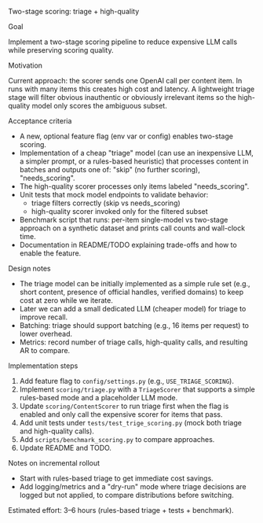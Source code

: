 Two-stage scoring: triage + high-quality

Goal

Implement a two-stage scoring pipeline to reduce expensive LLM calls while preserving scoring quality.

Motivation

Current approach: the scorer sends one OpenAI call per content item. In runs with many items this creates high cost and latency. A lightweight triage stage will filter obvious inauthentic or obviously irrelevant items so the high-quality model only scores the ambiguous subset.

Acceptance criteria

- A new, optional feature flag (env var or config) enables two-stage scoring.
- Implementation of a cheap "triage" model (can use an inexpensive LLM, a simpler prompt, or a rules-based heuristic) that processes content in batches and outputs one of: "skip" (no further scoring), "needs_scoring".
- The high-quality scorer processes only items labeled "needs_scoring".
- Unit tests that mock model endpoints to validate behavior:
  - triage filters correctly (skip vs needs_scoring)
  - high-quality scorer invoked only for the filtered subset
- Benchmark script that runs: per-item single-model vs two-stage approach on a synthetic dataset and prints call counts and wall-clock time.
- Documentation in README/TODO explaining trade-offs and how to enable the feature.

Design notes

- The triage model can be initially implemented as a simple rule set (e.g., short content, presence of official handles, verified domains) to keep cost at zero while we iterate.
- Later we can add a small dedicated LLM (cheaper model) for triage to improve recall.
- Batching: triage should support batching (e.g., 16 items per request) to lower overhead.
- Metrics: record number of triage calls, high-quality calls, and resulting AR to compare.

Implementation steps

1. Add feature flag to `config/settings.py` (e.g., `USE_TRIAGE_SCORING`).
2. Implement `scoring/triage.py` with a `TriageScorer` that supports a simple rules-based mode and a placeholder LLM mode.
3. Update `scoring/ContentScorer` to run triage first when the flag is enabled and only call the expensive scorer for items that pass.
4. Add unit tests under `tests/test_trige_scoring.py` (mock both triage and high-quality calls).
5. Add `scripts/benchmark_scoring.py` to compare approaches.
6. Update README and TODO.

Notes on incremental rollout

- Start with rules-based triage to get immediate cost savings.
- Add logging/metrics and a "dry-run" mode where triage decisions are logged but not applied, to compare distributions before switching.

Estimated effort: 3–6 hours (rules-based triage + tests + benchmark).